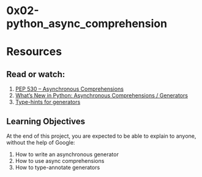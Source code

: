 # 0x02-python_async_comprehension

# Resources

## Read or watch:

1. [PEP 530 – Asynchronous Comprehensions](https://peps.python.org/pep-0530/)
2. [What’s New in Python: Asynchronous Comprehensions / Generators](https://www.blog.pythonlibrary.org/2017/02/14/whats-new-in-python-asynchronous-comprehensions-generators/)
3. [Type-hints for generators](https://stackoverflow.com/questions/42531143/how-to-type-hint-a-generator-in-python-3)

## Learning Objectives
At the end of this project, you are expected to be able to explain to anyone, without the help of Google:

1. How to write an asynchronous generator
2. How to use async comprehensions
3. How to type-annotate generators